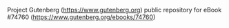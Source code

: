 Project Gutenberg (https://www.gutenberg.org) public repository for
eBook #74760 (https://www.gutenberg.org/ebooks/74760)
